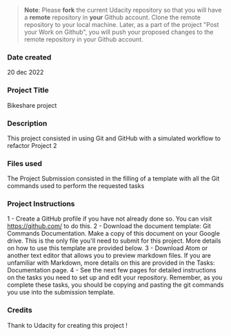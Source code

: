 >**Note**: Please **fork** the current Udacity repository so that you will have a **remote** repository in **your** Github account. Clone the remote repository to your local machine. Later, as a part of the project "Post your Work on Github", you will push your proposed changes to the remote repository in your Github account.

### Date created
 20 dec 2022

### Project Title
 Bikeshare project 

### Description
 This project consisted in using Git and GitHub with a simulated workflow to refactor Project 2 

### Files used
 The Project Submission consisted in the filling of a template with all the Git commands used to perform the requested tasks
 
### Project Instructions
1 - Create a GitHub profile if you have not already done so. You can visit https://github.com/ to do this.
2 - Download the document template: Git Commands Documentation. Make a copy of this document on your Google drive. This is the only file you'll need to submit for this project. More details on how to use this template are provided below.
3 - Download Atom or another text editor that allows you to preview markdown files. If you are unfamiliar with Markdown, more details on this are provided in the Tasks: Documentation page.
4 - See the next few pages for detailed instructions on the tasks you need to set up and edit your repository. Remember, as you complete these tasks, you should be copying and pasting the git commands you use into the submission template.


### Credits
Thank to Udacity for creating  this  project  !

